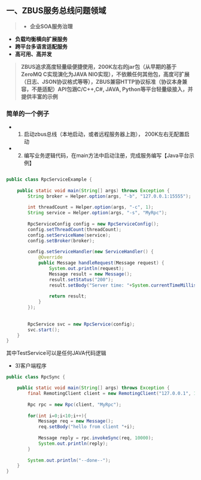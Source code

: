 ## 一、ZBUS服务总线问题领域
> * **企业SOA服务治理**
* **负载均衡横向扩展服务**
* **跨平台多语言适配服务**
* **高可用、高并发**

> **ZBUS追求高度轻量级便捷使用，200K左右的jar包（从早期的基于ZeroMQ C实现演化为JAVA NIO实现），不依赖任何其他包，高度可扩展（日志、JSON协议格式等等），ZBUS兼容HTTP协议标准（协议本身兼容，不是适配）API包涵C/C++,C#, JAVA, Python等平台轻量级接入，并提供丰富的示例**


### **简单的一个例子**
* 1) 启动zbus总线（本地启动，或者远程服务器上跑）， 200K左右无配置启动
* 2) 编写业务逻辑代码，在main方法中启动注册，完成服务编写【Java平台示例】

```java

public class RpcServiceExample {
	
	public static void main(String[] args) throws Exception {  
		String broker = Helper.option(args, "-b", "127.0.0.1:15555"); 
		
		int threadCount = Helper.option(args, "-c", 1);
		String service = Helper.option(args, "-s", "MyRpc");
		
		RpcServiceConfig config = new RpcServiceConfig();
		config.setThreadCount(threadCount); 
		config.setServiceName(service);
		config.setBroker(broker); 
		
		config.setServiceHandler(new ServiceHandler() { 
			@Override
			public Message handleRequest(Message request) { 
				System.out.println(request);
				Message result = new Message();
				result.setStatus("200");
				result.setBody("Server time: "+System.currentTimeMillis());
				
				return result;
			}
		});
	
		
		RpcService svc = new RpcService(config);
		svc.start();  
	} 
}
```
其中TestService可以是任何JAVA代码逻辑

* 3)客户端程序
```java
public class RpcSync {

	public static void main(String[] args) throws Exception {  
		final RemotingClient client = new RemotingClient("127.0.0.1", 15555);
		
		Rpc rpc = new Rpc(client, "MyRpc");  
		
		for(int i=0;i<10;i++){
			Message req = new Message(); 
			req.setBody("hello from client "+i); 
			
			Message reply = rpc.invokeSync(req, 10000); 
			System.out.println(reply);
		}
		
		System.out.println("--done--");
	}
}
```


